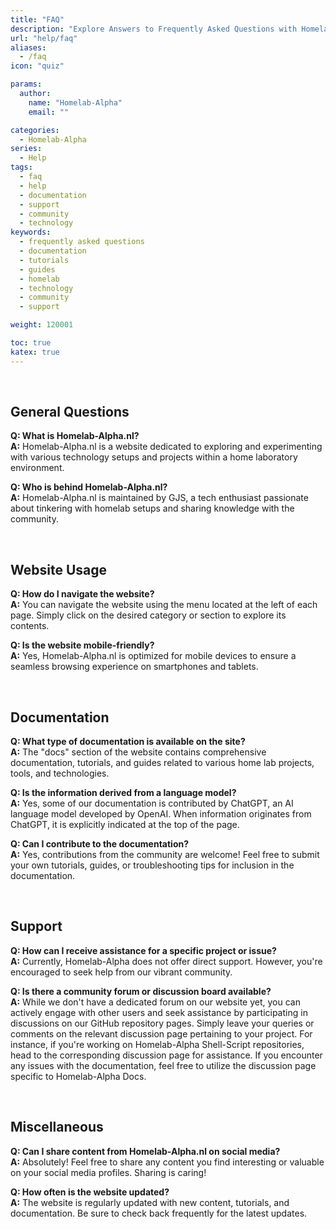 ```yaml
---
title: "FAQ"
description: "Explore Answers to Frequently Asked Questions with Homelab-Alpha"
url: "help/faq"
aliases:
  - /faq
icon: "quiz"

params:
  author:
    name: "Homelab-Alpha"
    email: ""

categories:
  - Homelab-Alpha
series:
  - Help
tags:
  - faq
  - help
  - documentation
  - support
  - community
  - technology
keywords:
  - frequently asked questions
  - documentation
  - tutorials
  - guides
  - homelab
  - technology
  - community
  - support

weight: 120001

toc: true
katex: true
---
```


<br />

## General Questions

**Q: What is Homelab-Alpha.nl?**\
**A:** Homelab-Alpha.nl is a website dedicated to exploring and experimenting with
various technology setups and projects within a home laboratory environment.

**Q: Who is behind Homelab-Alpha.nl?**\
**A:** Homelab-Alpha.nl is maintained by GJS, a tech enthusiast passionate about
tinkering with homelab setups and sharing knowledge with the community.

<br />

## Website Usage

**Q: How do I navigate the website?**\
**A:** You can navigate the website using the menu located at the left of each page.
Simply click on the desired category or section to explore its contents.

**Q: Is the website mobile-friendly?**\
**A:** Yes, Homelab-Alpha.nl is optimized for mobile devices to ensure a seamless
browsing experience on smartphones and tablets.

<br />

## Documentation

**Q: What type of documentation is available on the site?**\
**A:** The "docs" section of the website contains comprehensive documentation, tutorials,
and guides related to various home lab projects, tools, and technologies.

**Q: Is the information derived from a language model?**\
**A:** Yes, some of our documentation is contributed by ChatGPT, an AI language model
developed by OpenAI. When information originates from ChatGPT, it is explicitly indicated
at the top of the page.

**Q: Can I contribute to the documentation?**\
**A:** Yes, contributions from the community are welcome! Feel free to submit your
own tutorials, guides, or troubleshooting tips for inclusion in the documentation.

<br />

## Support

**Q: How can I receive assistance for a specific project or issue?**\
**A:** Currently, Homelab-Alpha does not offer direct support. However, you're encouraged
to seek help from our vibrant community.

**Q: Is there a community forum or discussion board available?**\
**A:** While we don't have a dedicated forum on our website yet, you can actively
engage with other users and seek assistance by participating in discussions on our
GitHub repository pages. Simply leave your queries or comments on the relevant discussion
page pertaining to your project. For instance, if you're working on Homelab-Alpha
Shell-Script repositories, head to the corresponding discussion page for assistance.
If you encounter any issues with the documentation, feel free to utilize the discussion
page specific to Homelab-Alpha Docs.

<br />

## Miscellaneous

**Q: Can I share content from Homelab-Alpha.nl on social media?**\
**A:** Absolutely! Feel free to share any content you find interesting or valuable
on your social media profiles. Sharing is caring!

**Q: How often is the website updated?**\
**A:** The website is regularly updated with new content, tutorials, and documentation.
Be sure to check back frequently for the latest updates.
